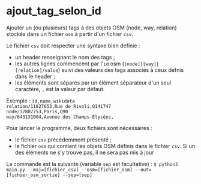 # ajout_tag_selon_id
Ajouter un (ou plusieurs) tags à des objets OSM (node, way, relation) stockés dans un fichier `osm` à partir d'un fichier `csv`.

Le fichier `csv` doit respecter une syntaxe bien définie :
* un header renseignant le nom des tags ;
* les autres lignes commencent par l'`id` osm (`[node]|[way]|[relation]/value`) suivi des valeurs des tags associés à ceux défnis dans le header ;
* les éléments sont séparés par un élément séparateur d'un seul caractère, `,` est la valeur par défaut.

Exemple :
`id,name,wikidata`<br/>
`relation/11827653,Rue de Rivoli,Q141747`<br/>
`node/17807753,Paris,Q90`<br/>
`way/643131004,Avenue des Champs-Élysées,`

Pour lancer le programme, deux fichiers sont nécessaires :
* le fichier `csv` précédemment présenté ;
* le fichier `osm` qui contient les objets OSM définis dans le fichier `csv`. Si un des éléments ne s'y trouve pas, il ne sera pas mis à jour

La commande est la suivante (variable `sep` est facultative) :
`$ python3 main.py --maj=[fichier_csv] --osm=[fichier_osm] --out=[fichier_osm_sortie] --sep=[sep]`
